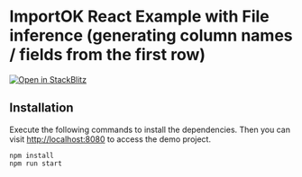 # ImportOK React Example with File inference (generating column names / fields from the first row)

[![Open in StackBlitz](https://developer.stackblitz.com/img/open_in_stackblitz.svg)](https://stackblitz.com/github/recursiveElk/react-example?file=src%2FApp.js)

## Installation

Execute the following commands to install the dependencies. Then you can visit [http://localhost:8080](http://localhost:8080) to access the demo project.

```
npm install
npm run start
```
